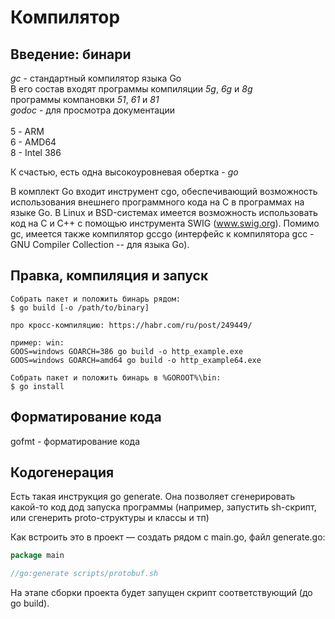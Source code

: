 # Компилятор

## Введение: бинари

_gc_ - стандартный компилятор языка Go\
В его состав входят программы компиляции _5g_, _6g_ и _8g_\
программы компановки _51_, _61_ и _81_\
_godoc_ - для просмотра документации\
\
5 - ARM\
6 - AMD64\
8 - Intel 386

К счастью, есть одна высокоуровневая обертка - _go_

В комплект Go входит инструмент cgo, обеспечивающий возможность использования внешнего программного кода на C в программах на языке Go. В Linux и BSD-системах имеется возможность использовать код на C и C++ с помощью инструмента SWIG (www.swig.org). Помимо gc, имеется также компилятор gccgo (интерфейс к компилятора gcc - GNU Compiler Collection -- для языка Go).

## Правка, компиляция и запуск

```
Собрать пакет и положить бинарь рядом:
$ go build [-o /path/to/binary]

про кросс-компиляцию: https://habr.com/ru/post/249449/

пример: win:
GOOS=windows GOARCH=386 go build -o http_example.exe
GOOS=windows GOARCH=amd64 go build -o http_example64.exe

Собрать пакет и положить бинарь в %GOROOT%\bin:
$ go install
```

## Форматирование кода

gofmt - форматирование кода

## Кодогенерация

Есть такая инструкция go generate. Она позволяет сгенерировать какой-то код дод запуска программы (например, запустить sh-скрипт, или сгенерить proto-структуры и классы и тп)

Как встроить это в проект — создать рядом с main.go, файл generate.go:

```go
package main

//go:generate scripts/protobuf.sh
```

На этапе сборки проекта будет запущен скрипт соответствующий (до go build).

